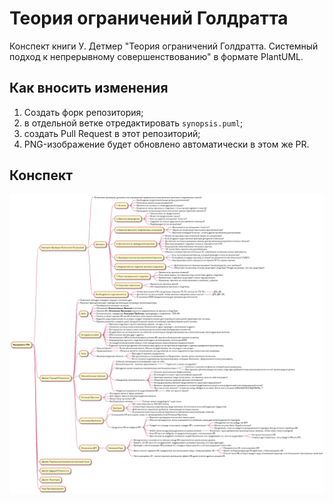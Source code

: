 # Теория ограничений Голдратта
Конспект книги У. Детмер "Теория ограничений Голдратта. Системный подход к непрерывному совершенствованию" в формате PlantUML.

## Как вносить изменения

1. Создать форк репозитория;
1. в отдельной ветке отредактировать `synopsis.puml`;
1. создать Pull Request в этот репозиторий;
1. PNG-изображение будет обновлено автоматически в этом же PR.

## Конспект

![Dettmer Goldratt's Theory of Constraints](synopsis.png)
